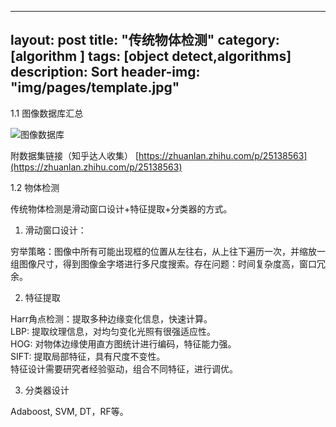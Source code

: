 ---
layout: post
title:  "传统物体检测"
category: [algorithm ]
tags: [object detect,algorithms]
description: Sort
header-img: "img/pages/template.jpg"
--


1.1 图像数据库汇总



![图像数据库](http://img.blog.csdn.net/20170906200237168?watermark/2/text/aHR0cDovL2Jsb2cuY3Nkbi5uZXQvdTAxMzEyOTQyNw==/font/5a6L5L2T/fontsize/400/fill/I0JBQkFCMA==/dissolve/70/gravity/SouthEast)
 
附数据集链接（知乎达人收集） 
[https://zhuanlan.zhihu.com/p/25138563](https://zhuanlan.zhihu.com/p/25138563)

1.2 物体检测

传统物体检测是滑动窗口设计+特征提取+分类器的方式。  

1) 滑动窗口设计：  

穷举策略：图像中所有可能出现框的位置从左往右，从上往下遍历一次，并缩放一组图像尺寸，得到图像金字塔进行多尺度搜索。存在问题：时间复杂度高，窗口冗余。  

2) 特征提取  

Harr角点检测：提取多种边缘变化信息，快速计算。   
LBP: 提取纹理信息，对均匀变化光照有很强适应性。   
HOG: 对物体边缘使用直方图统计进行编码，特征能力强。   
SIFT: 提取局部特征，具有尺度不变性。   
特征设计需要研究者经验驱动，组合不同特征，进行调优。  

3) 分类器设计  

Adaboost, SVM, DT，RF等。  



